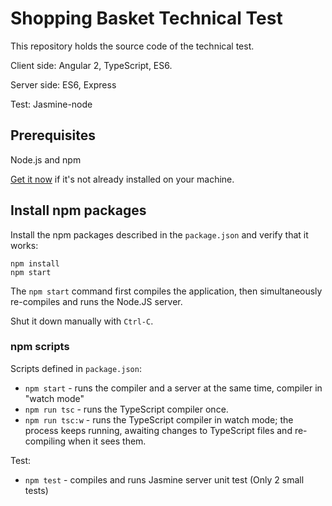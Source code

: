 # Shopping Basket Technical Test

This repository holds the source code of the technical test.

Client side: Angular 2, TypeScript, ES6.

Server side: ES6, Express

Test: Jasmine-node

## Prerequisites

Node.js and npm 
    
<a href="https://docs.npmjs.com/getting-started/installing-node" target="_blank" title="Installing Node.js and updating npm">
Get it now</a> if it's not already installed on your machine.
 
 
 ## Install npm packages
 
 Install the npm packages described in the `package.json` and verify that it works:
 
 ```shell
 npm install
 npm start
 ```
 
 The `npm start` command first compiles the application, 
 then simultaneously re-compiles and runs the Node.JS server.
 
 Shut it down manually with `Ctrl-C`.

### npm scripts

Scripts defined in `package.json`:

* `npm start` - runs the compiler and a server at the same time, compiler in "watch mode"
* `npm run tsc` - runs the TypeScript compiler once.
* `npm run tsc:w` - runs the TypeScript compiler in watch mode; the process keeps running, awaiting changes to TypeScript files and re-compiling when it sees them.

Test:
* `npm test` - compiles and runs Jasmine server unit test (Only 2 small tests)
